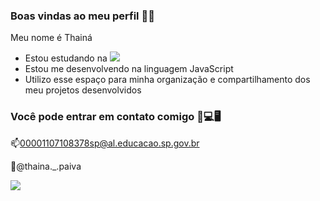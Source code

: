 ### Boas vindas ao meu perfil 🏴‍☠️

Meu nome é Thainá

- Estou estudando na ![](Alura)
- Estou me desenvolvendo na linguagem JavaScript
- Utilizo esse espaço para minha organização e compartilhamento dos meu projetos desenvolvidos

### Você pode entrar em contato comigo 📱💻🖥️

📫00001107108378sp@al.educacao.sp.gov.br

📱@thaina._.paiva

![](https://www.google.com/url?sa=i&url=https%3A%2F%2Faminoapps.com%2Fc%2Fcomunidade-de-gumball-ofc%2Fpage%2Fitem%2Fcarrie-krueger%2FPgMb_7Gs3IGbZ3BXQ6jwzPrJQ1mwGW4aw&psig=AOvVaw1CtJOI6fLB4oVDfMpL6eIf&ust=1716584493432000&source=images&cd=vfe&opi=89978449&ved=0CA8QjRxqFwoTCLCKq-DVpIYDFQAAAAAdAAAAABAV)
